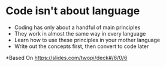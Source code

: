 # Code isn't about language

- Coding has only about a handful of main principles
- They work in almost the same way in every language
- Learn how to use these principles in your mother language
- Write out the concepts first, then convert to code later

*Based On https://slides.com/twopi/deck#/6/0/6